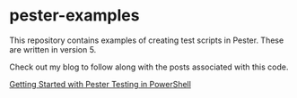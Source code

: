 # pester-examples

This repository contains examples of creating test scripts in Pester. These are written in version 5.

Check out my blog to follow along with the posts associated with this code.

[Getting Started with Pester Testing in PowerShell](https://jeffbrown.tech/getting-started-with-pester-testing-in-powershell/)
